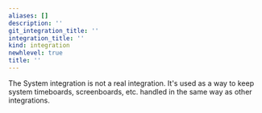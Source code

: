 ```yaml
---
aliases: []
description: ''
git_integration_title: ''
integration_title: ''
kind: integration
newhlevel: true
title: ''
---
```


The System integration is not a real integration. It's used as a way to keep system timeboards, screenboards, etc. handled in the same way as other integrations.
